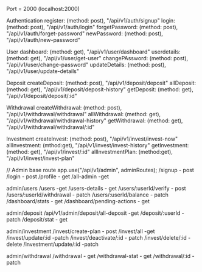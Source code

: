 Port = 2000 (localhost:2000)

Authentication 
register: (method: post),  "/api/v1/auth/signup"
login: (method: post), "/api/v1/auth/login"
forgetPassword: (method: post), "/api/v1/auth/forget-password"
newPassword: (method: post), "/api/v1/auth/new-password"

User 
dashboard: (method: get),  "/api/v1/user/dashboard"
userdetails: (method: get), "/api/v1/user/get-user"
changePAssword: (method: post), "/api/v1/user/change-password"
updateDetails: (method: post), "/api/v1/user/update-details"

Deposit 
createDeposit: (method: post), "/api/v1/deposit/deposit"
allDeposit: (method: get), "/api/v1/deposit/deposit-history"
getDeposit: (method: get), "/api/v1/deposit/deposit/:id"

Withdrawal
createWithdrawal: (method: post), "/api/v1/withdrawal/withdrawal"
allWithdrawal: (method: get), "/api/v1/withdrawal/withdrawal-history"
getWithdrawal: (method: get), "/api/v1/withdrawal/withdrawal/:id"

Investment
createInvest: (method: post), "/api/v1/invest/invest-now"
allInvestment: (mthod:get), "/api/v1/invest/invest-history"
getInvestment: (method: get), "/api/v1/invest/:id"
allInvestmentPlan: (method:get), "/api/v1/invest/invest-plan"

// Admin base route
app.use("/api/v1/admin", adminRoutes);
/signup - post
/login - post
/profile - get
/all-admin -get

admin/users
/users -get
/users-details - get
/users/:userId/verify - post
/users/:userId/withdrawal - patch
/users/:userId/balance - patch
/dashboard/stats - get
/dashboard/pending-actions - get

admin/deposit
/api/v1/admin/deposit/all-deposit -get
/deposit/:userId - patch
/deposit/stat - get

admin/investment
/invest/create-plan - post
/invest/all -get
/invest/update/:id -patch
/invest/deactivate/:id - patch
/invest/delete/:id - delete
/investment/update/:id -patch


admin/withdrawal
/withdrawal - get
/withdrawal-stat - get
/withdrawal/:id - patch